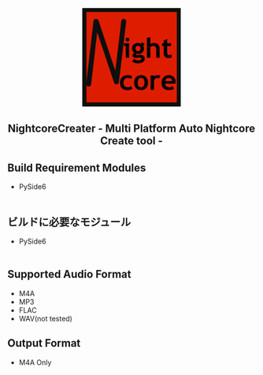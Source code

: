 <div align="center">
	<a href="https://github.com/CrossDarkrix/NightcoreCreater">
	<img width="200px" height="200px" alt="NightcoreCreater" src="https://raw.githubusercontent.com/CrossDarkrix/NightcoreCreater/main/image/NightcoreCreaterIcon.png"></a>
</div>

<h2 align="center">NightcoreCreater - Multi Platform Auto Nightcore Create tool -</h2>
<div>
	<h2>Build Requirement Modules</h2>
	<ul>
		<li>PySide6</li><br>
	</ul>
</div>
<div>
	<h2>ビルドに必要なモジュール</h2>
	<ul>
		<li>PySide6</li><br>
	</ul>
</div>
<div>
	<h2>Supported Audio Format</h2>
	<ul>
		<li>M4A</li>
		<li>MP3</li>
		<li>FLAC</li>
		<li>WAV(not tested)</li>
	</ul>
	<h2>Output Format</h2>
	<ul>
		<li>M4A Only</li>
	</ul>
</div>